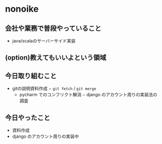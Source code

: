# nonoike

## 会社や業務で普段やっていること
- java/scalaのサーバーサイド実装

## (option)教えてもいいよという領域


## 今日取り組むこと
- gitの説明資料作成
  − `git fetch` / `git merge`
  - pycharm でのコンフリクト解消
− django のアカウント周りの実装法の調査

## 今日やったこと
- 資料作成
- django のアカウント周りの実装中
